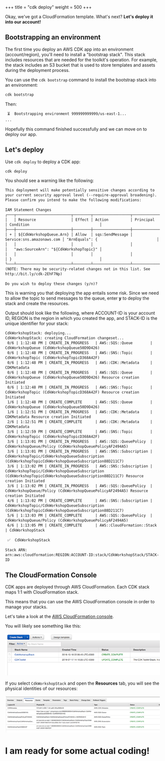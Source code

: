 +++
title = "cdk deploy"
weight = 500
+++

Okay, we've got a CloudFormation template. What's next? __Let's deploy it into our account!__

## Bootstrapping an environment

The first time you deploy an AWS CDK app into an environment (account/region),
you'll need to install a "bootstrap stack". This stack includes resources that
are needed for the toolkit's operation. For example, the stack includes an S3
bucket that is used to store templates and assets during the deployment process.

You can use the `cdk bootstrap` command to install the bootstrap stack into an
environment:

```s
cdk bootstrap
```

Then:

```
 ⏳  Bootstrapping environment 999999999999/us-east-1...
...
```

Hopefully this command finished successfully and we can move on to deploy our app.

## Let's deploy

Use `cdk deploy` to deploy a CDK app:

```s
cdk deploy
```

You should see a warning like the following:

```
This deployment will make potentially sensitive changes according to your current security approval level (--require-approval broadening).
Please confirm you intend to make the following modifications:

IAM Statement Changes
┌───┬─────────────────────────┬────────┬─────────────────┬───────────────────────────┬──────────────────────────────────────────┐
│   │ Resource                │ Effect │ Action          │ Principal                 │ Condition                                │
├───┼─────────────────────────┼────────┼─────────────────┼───────────────────────────┼──────────────────────────────────────────┤
│ + │ ${CdkWorkshopQueue.Arn} │ Allow  │ sqs:SendMessage │ Service:sns.amazonaws.com │ "ArnEquals": {                           │
│   │                         │        │                 │                           │   "aws:SourceArn": "${CdkWorkshopTopic}" │
│   │                         │        │                 │                           │ }                                        │
└───┴─────────────────────────┴────────┴─────────────────┴───────────────────────────┴──────────────────────────────────────────┘
(NOTE: There may be security-related changes not in this list. See http://bit.ly/cdk-2EhF7Np)

Do you wish to deploy these changes (y/n)?
```

This is warning you that deploying the app entails some risk.
Since we need to allow the topic to send messages to the queue,
enter **y** to deploy the stack and create the resources.

Output should look like the following, where ACCOUNT-ID is your account ID, REGION is the region in which you created the app,
and STACK-ID is the unique identifier for your stack:

```
CdkWorkshopStack: deploying...
CdkWorkshopStack: creating CloudFormation changeset...
 0/6 | 1:12:48 PM | CREATE_IN_PROGRESS   | AWS::SQS::Queue        | CdkWorkshopQueue (CdkWorkshopQueue50D9D426)
 0/6 | 1:12:48 PM | CREATE_IN_PROGRESS   | AWS::SNS::Topic        | CdkWorkshopTopic (CdkWorkshopTopicD368A42F)
 0/6 | 1:12:48 PM | CREATE_IN_PROGRESS   | AWS::CDK::Metadata     | CDKMetadata
 0/6 | 1:12:48 PM | CREATE_IN_PROGRESS   | AWS::SQS::Queue        | CdkWorkshopQueue (CdkWorkshopQueue50D9D426) Resource creation Initiated
 0/6 | 1:12:48 PM | CREATE_IN_PROGRESS   | AWS::SNS::Topic        | CdkWorkshopTopic (CdkWorkshopTopicD368A42F) Resource creation Initiated
 1/6 | 1:12:48 PM | CREATE_COMPLETE      | AWS::SQS::Queue        | CdkWorkshopQueue (CdkWorkshopQueue50D9D426)
 1/6 | 1:12:51 PM | CREATE_IN_PROGRESS   | AWS::CDK::Metadata     | CDKMetadata Resource creation Initiated
 2/6 | 1:12:51 PM | CREATE_COMPLETE      | AWS::CDK::Metadata     | CDKMetadata
 3/6 | 1:12:59 PM | CREATE_COMPLETE      | AWS::SNS::Topic        | CdkWorkshopTopic (CdkWorkshopTopicD368A42F)
 3/6 | 1:13:01 PM | CREATE_IN_PROGRESS   | AWS::SQS::QueuePolicy  | CdkWorkshopQueue/Policy (CdkWorkshopQueuePolicyAF2494A5)
 3/6 | 1:13:01 PM | CREATE_IN_PROGRESS   | AWS::SNS::Subscription | CdkWorkshopTopic/CdkWorkshopQueueSubscription (CdkWorkshopTopicCdkWorkshopQueueSubscription88D211C7)
 3/6 | 1:13:02 PM | CREATE_IN_PROGRESS   | AWS::SNS::Subscription | CdkWorkshopTopic/CdkWorkshopQueueSubscription (CdkWorkshopTopicCdkWorkshopQueueSubscription88D211C7) Resource creation Initiated
 3/6 | 1:13:02 PM | CREATE_IN_PROGRESS   | AWS::SQS::QueuePolicy  | CdkWorkshopQueue/Policy (CdkWorkshopQueuePolicyAF2494A5) Resource creation Initiated
 4/6 | 1:13:02 PM | CREATE_COMPLETE      | AWS::SNS::Subscription | CdkWorkshopTopic/CdkWorkshopQueueSubscription (CdkWorkshopTopicCdkWorkshopQueueSubscription88D211C7)
 5/6 | 1:13:03 PM | CREATE_COMPLETE      | AWS::SQS::QueuePolicy  | CdkWorkshopQueue/Policy (CdkWorkshopQueuePolicyAF2494A5)
 6/6 | 1:13:05 PM | CREATE_COMPLETE      | AWS::CloudFormation::Stack | CdkWorkshopStack

 ✅  CdkWorkshopStack

Stack ARN:
arn:aws:cloudformation:REGION:ACCOUNT-ID:stack/CdkWorkshopStack/STACK-ID
```

## The CloudFormation Console

CDK apps are deployed through AWS CloudFormation. Each CDK stack maps 1:1 with
CloudFormation stack.

This means that you can use the AWS CloudFormation console in order to manage
your stacks.

Let's take a look at the [AWS CloudFormation
console](https://console.aws.amazon.com/cloudformation/home).

You will likely see something like this:

![](./cfn1.png)

If you select `CdkWorkshopStack` and open the __Resources__ tab, you will see the
physical identities of our resources:

![](./cfn2.png)

# I am ready for some actual coding!
